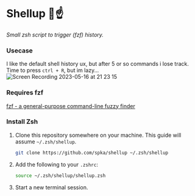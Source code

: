# Shellup 🐚☝️
_Small zsh script to trigger (fzf) history._

### Usecase

I like the default shell history ux, but after 5 or so commands i lose track. Time to press `ctrl + R`, but im lazy...
![Screen Recording 2023-05-16 at 21 23 15](https://github.com/spka/shellup/assets/13484241/0f3e7c2f-e64c-4bcd-a156-27acab75edb6)

### Requires fzf

[fzf - a general-purpose command-line fuzzy finder](https://github.com/junegunn/fzf)

### Install Zsh

1. Clone this repository somewhere on your machine. This guide will assume `~/.zsh/shellup`.

    ```sh
    git clone https://github.com/spka/shellup ~/.zsh/shellup
    ```

2. Add the following to your `.zshrc`:

    ```sh
    source ~/.zsh/shellup/shellup.zsh
    ```

3. Start a new terminal session.

